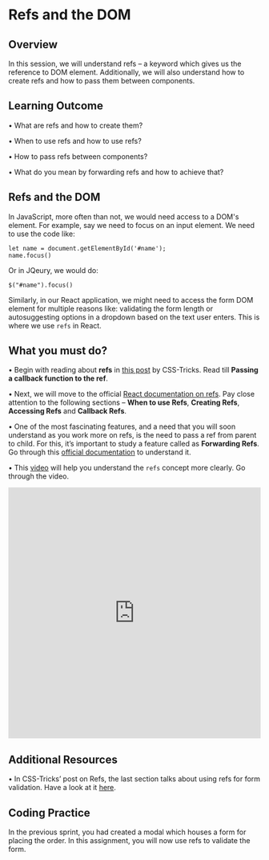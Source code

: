 ﻿# **Refs and the DOM**

## Overview

In this session, we will understand refs – a keyword which gives us the reference to DOM element. Additionally, we will also understand how to create refs and how to pass them between components.

## Learning Outcome

•	What are refs and how to create them?

•	When to use refs and how to use refs?

•	How to pass refs between components?

•	What do you mean by forwarding refs and how to achieve that?

## Refs and the DOM

In JavaScript, more often than not, we would need access to a DOM's element. For example, say we need to focus on an input element. We need to use the code like:

```
let name = document.getElementById('#name');
name.focus()
```
Or in JQeury, we would do:

``` 
$("#name").focus()
```

Similarly, in our React application, we might need to access the form DOM element for multiple reasons like: validating the form length or autosuggesting options in a dropdown based on the text user enters. This is where we use ```refs``` in React.

## What you must do?

•	Begin with reading about **refs** in [this post](https://css-tricks.com/working-with-refs-in-react/) by CSS-Tricks. Read till **Passing a callback function to the ref**.

•	Next, we will move to the official [React documentation on refs](https://reactjs.org/docs/refs-and-the-dom.html). Pay close attention to the following sections – **When to use Refs**, **Creating Refs**, **Accessing Refs** and **Callback Refs**. 

•	One of the most fascinating features, and a need that you will soon understand as you work more on refs, is the need to pass a ref from parent to child. For this, it’s important to study a feature called as **Forwarding Refs**. Go through this [official documentation](https://reactjs.org/docs/forwarding-refs.html) to understand it.

•	This [video](https://www.youtube.com/watch?v=tiytyGEodl0) will help you understand the `refs` concept more clearly. Go through the video.



<iframe style='width:100%;height:500px'src="https://www.youtube.com/embed/tiytyGEodl0" width="640" height="360" frameborder="0" allow="autoplay; fullscreen" allowfullscreen></iframe>


## Additional Resources
•	In CSS-Tricks’ post on Refs, the last section talks about using refs for form validation. Have a look at it [here](https://css-tricks.com/working-with-refs-in-react/).

## Coding Practice

In the previous sprint, you had created a modal which houses a form for placing the order. In this assignment, you will now use refs to validate the form.
